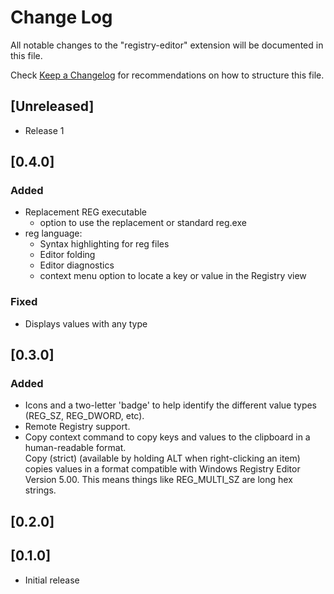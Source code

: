 # Change Log

All notable changes to the "registry-editor" extension will be documented in this file.

Check [Keep a Changelog](http://keepachangelog.com/) for recommendations on how to structure this file.

## [Unreleased]

- Release 1

## [0.4.0]
### Added
- Replacement REG executable
    - option to use the replacement or standard reg.exe
- reg language:
    - Syntax highlighting for reg files
    - Editor folding
    - Editor diagnostics
    - context menu option to locate a key or value in the Registry view
### Fixed
- Displays values with any type


## [0.3.0]
### Added
- Icons and a two-letter 'badge' to help identify the different value types (REG_SZ, REG_DWORD, etc).
- Remote Registry support.
- Copy context command to copy keys and values to the clipboard in a human-readable format.\
    Copy (strict) (available by holding ALT when right-clicking an item) copies values in a format compatible with Windows Registry Editor Version 5.00. This means things like REG_MULTI_SZ are long hex strings.

## [0.2.0]
## [0.1.0]
- Initial release
